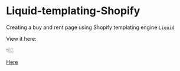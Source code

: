 # Liquid-templating-Shopify
Creating a buy and rent page using Shopify templating engine `Liquid` 

View it here: 

👇🏼

<a href="https://neighborlysequipment.com/collections/frontpage/products/electric-jackhammer-50-lbs-of-impact-energy-rent-today#modal1">


<p>Here</p>

</a>